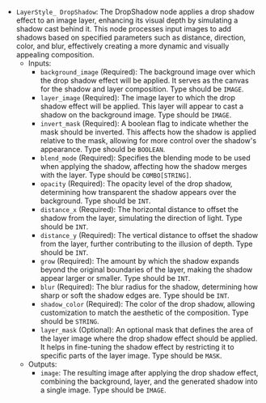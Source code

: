 - `LayerStyle_ DropShadow`: The DropShadow node applies a drop shadow effect to an image layer, enhancing its visual depth by simulating a shadow cast behind it. This node processes input images to add shadows based on specified parameters such as distance, direction, color, and blur, effectively creating a more dynamic and visually appealing composition.
    - Inputs:
        - `background_image` (Required): The background image over which the drop shadow effect will be applied. It serves as the canvas for the shadow and layer composition. Type should be `IMAGE`.
        - `layer_image` (Required): The image layer to which the drop shadow effect will be applied. This layer will appear to cast a shadow on the background image. Type should be `IMAGE`.
        - `invert_mask` (Required): A boolean flag to indicate whether the mask should be inverted. This affects how the shadow is applied relative to the mask, allowing for more control over the shadow's appearance. Type should be `BOOLEAN`.
        - `blend_mode` (Required): Specifies the blending mode to be used when applying the shadow, affecting how the shadow merges with the layer. Type should be `COMBO[STRING]`.
        - `opacity` (Required): The opacity level of the drop shadow, determining how transparent the shadow appears over the background. Type should be `INT`.
        - `distance_x` (Required): The horizontal distance to offset the shadow from the layer, simulating the direction of light. Type should be `INT`.
        - `distance_y` (Required): The vertical distance to offset the shadow from the layer, further contributing to the illusion of depth. Type should be `INT`.
        - `grow` (Required): The amount by which the shadow expands beyond the original boundaries of the layer, making the shadow appear larger or smaller. Type should be `INT`.
        - `blur` (Required): The blur radius for the shadow, determining how sharp or soft the shadow edges are. Type should be `INT`.
        - `shadow_color` (Required): The color of the drop shadow, allowing customization to match the aesthetic of the composition. Type should be `STRING`.
        - `layer_mask` (Optional): An optional mask that defines the area of the layer image where the drop shadow effect should be applied. It helps in fine-tuning the shadow effect by restricting it to specific parts of the layer image. Type should be `MASK`.
    - Outputs:
        - `image`: The resulting image after applying the drop shadow effect, combining the background, layer, and the generated shadow into a single image. Type should be `IMAGE`.
